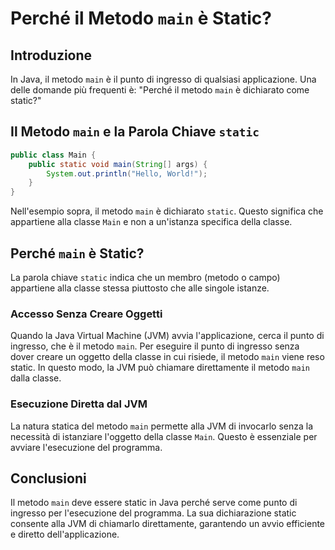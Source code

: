 
# Perché il Metodo `main` è Static?

## Introduzione
In Java, il metodo `main` è il punto di ingresso di qualsiasi applicazione. Una delle domande più frequenti è: "Perché il metodo `main` è dichiarato come static?"

## Il Metodo `main` e la Parola Chiave `static`
```java
public class Main {
    public static void main(String[] args) {
        System.out.println("Hello, World!");
    }
}
```
Nell'esempio sopra, il metodo `main` è dichiarato `static`. Questo significa che appartiene alla classe `Main` e non a un'istanza specifica della classe.

## Perché `main` è Static?
La parola chiave `static` indica che un membro (metodo o campo) appartiene alla classe stessa piuttosto che alle singole istanze.

### Accesso Senza Creare Oggetti
Quando la Java Virtual Machine (JVM) avvia l'applicazione, cerca il punto di ingresso, che è il metodo `main`. Per eseguire il punto di ingresso senza dover creare un oggetto della classe in cui risiede, il metodo `main` viene reso static. In questo modo, la JVM può chiamare direttamente il metodo `main` dalla classe.

### Esecuzione Diretta dal JVM
La natura statica del metodo `main` permette alla JVM di invocarlo senza la necessità di istanziare l'oggetto della classe `Main`. Questo è essenziale per avviare l'esecuzione del programma.

## Conclusioni
Il metodo `main` deve essere static in Java perché serve come punto di ingresso per l'esecuzione del programma. La sua dichiarazione static consente alla JVM di chiamarlo direttamente, garantendo un avvio efficiente e diretto dell'applicazione.
